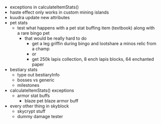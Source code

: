 - exceptions in calculateItemStats()
- haste effect only works in custom mining islands
- kuudra update new attributes
- pet stats
    - test what happens with a pet stat buffing item (textbook) along with a rare bingo pet
        - that would be really hard to do
            - get a leg griffin during bingo and lootshare a minos relic from a champ
            - or
            - get 250k lapis collection, 8 ench lapis blocks, 64 enchanted paper
- bestiary stats
    - type out bestiaryInfo
    - bosses vs generic
    - milestones
- calculateItemStats() exceptions
    - armor stat buffs
        - blaze pet blaze armor buff
- every other thing in skyblock
    - skycrypt stuff
    - dummy damage tester